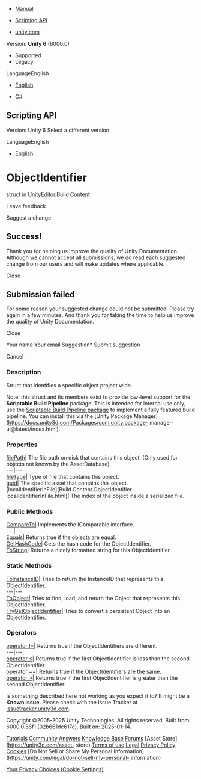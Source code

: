 [ ]()

  * [Manual](../Manual/index.html)
  * [Scripting API](../ScriptReference/index.html)

  * [unity.com](https://unity.com/)

Version: **Unity 6** (6000.0)

  * Supported
  * Legacy

LanguageEnglish

  * [English]()

  * C#

[ ](https://docs.unity3d.com)

## Scripting API

Version: Unity 6 Select a different version

LanguageEnglish

  * [English]()

# ObjectIdentifier

struct in UnityEditor.Build.Content

Leave feedback

Suggest a change

## Success!

Thank you for helping us improve the quality of Unity Documentation. Although
we cannot accept all submissions, we do read each suggested change from our
users and will make updates where applicable.

Close

## Submission failed

For some reason your suggested change could not be submitted. Please <a>try
again</a> in a few minutes. And thank you for taking the time to help us
improve the quality of Unity Documentation.

Close

Your name Your email Suggestion* Submit suggestion

Cancel

[ ]()

### Description

Struct that identifies a specific object project wide.

Note: this struct and its members exist to provide low-level support for the
**Scriptable Build Pipeline** package. This is intended for internal use only;
use the [Scriptable Build Pipeline
package](https://docs.unity3d.com/Packages/com.unity.scriptablebuildpipeline@latest/index.html)
to implement a fully featured build pipeline. You can install this via the
[Unity Package Manager](https://docs.unity3d.com/Packages/com.unity.package-
manager-ui@latest/index.html).

### Properties

[filePath](Build.Content.ObjectIdentifier-filePath.html)| The file path on
disk that contains this object. (Only used for objects not known by the
AssetDatabase).  
---|---  
[fileType](Build.Content.ObjectIdentifier-fileType.html)| Type of file that
contains this object.  
[guid](Build.Content.ObjectIdentifier-guid.html)| The specific asset that
contains this object.  
[localIdentifierInFile](Build.Content.ObjectIdentifier-
localIdentifierInFile.html)| The index of the object inside a serialized file.  
  
### Public Methods

[CompareTo](Build.Content.ObjectIdentifier.CompareTo.html)| Implements the
IComparable interface.  
---|---  
[Equals](Build.Content.ObjectIdentifier.Equals.html)| Returns true if the
objects are equal.  
[GetHashCode](Build.Content.ObjectIdentifier.GetHashCode.html)| Gets the hash
code for the ObjectIdentifier.  
[ToString](Build.Content.ObjectIdentifier.ToString.html)| Returns a nicely
formatted string for this ObjectIdentifier.  
  
### Static Methods

[ToInstanceID](Build.Content.ObjectIdentifier.ToInstanceID.html)| Tries to
return the InstanceID that represents this ObjectIdentifier.  
---|---  
[ToObject](Build.Content.ObjectIdentifier.ToObject.html)| Tries to find, load,
and return the Object that represents this ObjectIdentifier.  
[TryGetObjectIdentifier](Build.Content.ObjectIdentifier.TryGetObjectIdentifier.html)|
Tries to convert a persistent Object into an ObjectIdentifier.  
  
### Operators

[operator !=](Build.Content.ObjectIdentifier-operator_ne.html)| Returns true
if the ObjectIdentifiers are different.  
---|---  
[operator <](Build.Content.ObjectIdentifier-operator_lt.html)| Returns true if
the first ObjectIdentifier is less than the second ObjectIdentifier.  
[operator ==](Build.Content.ObjectIdentifier-operator_eq.html)| Returns true
if the ObjectIdentifiers are the same.  
[operator >](Build.Content.ObjectIdentifier-operator_gt.html)| Returns true if
the first ObjectIdentifier is greater than the second ObjectIdentifier.  
  
Is something described here not working as you expect it to? It might be a
**Known Issue**. Please check with the Issue Tracker at
[issuetracker.unity3d.com](https://issuetracker.unity3d.com).

Copyright ©2005-2025 Unity Technologies. All rights reserved. Built from:
6000.0.36f1 (02b661dc617c). Built on: 2025-01-14.

[Tutorials](https://unity3d.com/learn) [Community
Answers](https://answers.unity3d.com) [Knowledge
Base](https://support.unity3d.com/hc/en-us)
[Forums](https://forum.unity3d.com) [Asset Store](https://unity3d.com/asset-
store) [Terms of use](https://docs.unity3d.com/Manual/TermsOfUse.html)
[Legal](https://unity.com/legal) [Privacy
Policy](https://unity.com/legal/privacy-policy)
[Cookies](https://unity.com/legal/cookie-policy) [Do Not Sell or Share My
Personal Information](https://unity.com/legal/do-not-sell-my-personal-
information)

[Your Privacy Choices (Cookie Settings)](javascript:void\(0\);)


